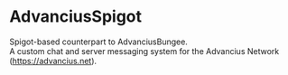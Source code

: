 # AdvanciusSpigot

Spigot-based counterpart to AdvanciusBungee.  
A custom chat and server messaging system for the Advancius Network (https://advancius.net).